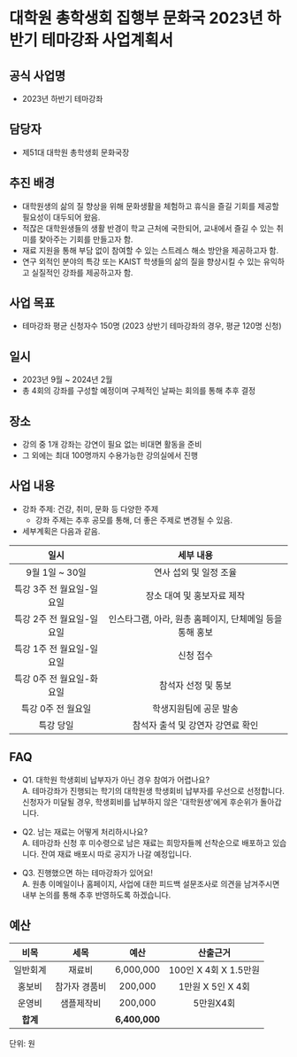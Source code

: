 
대학원 총학생회 집행부 문화국 2023년 하반기 테마강좌 사업계획서
===

## 공식 사업명
- 2023년 하반기 테마강좌

## 담당자
- 제51대 대학원 총학생회 문화국장

## 추진 배경
- 대학원생의 삶의 질 향상을 위해 문화생활을 체험하고 휴식을 즐길 기회를 제공할 필요성이 대두되어 왔음.
- 적잖은 대학원생들의 생활 반경이 학교 근처에 국한되어, 교내에서 즐길 수 있는 취미를 찾아주는 기회를 만들고자 함.
- 재료 지원을 통해 부담 없이 참여할 수 있는 스트레스 해소 방안을 제공하고자 함.
- 연구 외적인 분야의 특강 또는 KAIST 학생들의 삶의 질을 향상시킬 수 있는 유익하고 실질적인 강좌를 제공하고자 함.

## 사업 목표
- 테마강좌 평균 신청자수 150명 (2023 상반기 테마강좌의 경우, 평균 120명 신청)

## 일시
- 2023년 9월 ~ 2024년 2월 
- 총 4회의 강좌를 구성할 예정이며 구체적인 날짜는 회의를 통해 추후 결정

## 장소
- 강의 중 1개 강좌는 강연이 필요 없는 비대면 활동을 준비
- 그 외에는 최대 100명까지 수용가능한 강의실에서 진행

## 사업 내용
- 강좌 주제: 건강, 취미, 문화 등 다양한 주제
    -   강좌 주제는 추후 공모를 통해, 더 좋은 주제로 변경될 수 있음.
- 세부계획은 다음과 같음.

|  **일시** | **세부 내용** |
|:----------:|:------------:|
|9월 1일 ~ 30일 | 연사 섭외 및 일정 조율 |
|특강 3주 전 월요일-일요일 | 장소 대여 및 홍보자료 제작 |
|특강 2주 전 월요일-일요일 | 인스타그램, 아라, 원총 홈페이지, 단체메일 등을 통해 홍보 |
|특강 1주 전 월요일-일요일 | 신청 접수 |
|특강 0주 전 월요일-화요일 | 참석자 선정 및 통보 |
|특강 0주 전 월요일 | 학생지원팀에 공문 발송 |
|특강 당일 | 참석자 출석 및 강연자 강연료 확인 |

## FAQ
- Q1. 대학원 학생회비 납부자가 아닌 경우 참여가 어렵나요? <br/> A. 테마강좌가 진행되는 학기의 대학원생 학생회비 납부자를 우선으로 선정합니다. 신청자가 미달될 경우, 학생회비를 납부하지 않은 '대학원생'에게 후순위가 돌아갑니다.

- Q2. 남는 재료는 어떻게 처리하시나요? <br/> A. 테마강좌 신청 후 미수령으로 남은 재료는 희망자들께 선착순으로 배포하고 있습니다. 잔여 재료 배포시 따로 공지가 나갈 예정입니다.

- Q3. 진행했으면 하는 테마강좌가 있어요! <br/> A. 원총 이메일이나 홈페이지, 사업에 대한 피드백 설문조사로 의견을 남겨주시면 내부 논의를 통해 추후 반영하도록 하겠습니다.


## 예산
|  **비목** |   **세목**   | **예산** | **산출근거** |
|:---------:|:-----------:|:----------:|:----------------:|
| 일반회계 | 재료비     | 6,000,000 | 100인 X 4회 X 1.5만원 |
| 홍보비   | 참가자 경품비 | 200,000   | 1만원 X 5인 X 4회       |
| 운영비   | 샘플제작비 | 200,000   |  5만원X4회       |
| **합계**     |            | **6,400,000** |                 |

단위: 원
